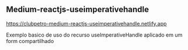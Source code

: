 ## Medium-reactjs-useimperativehandle

https://clubpetro-medium-reactjs-useimperativehandle.netlify.app

Exemplo basico de uso do recurso useImperativeHandle aplicado em um form compartilhado
